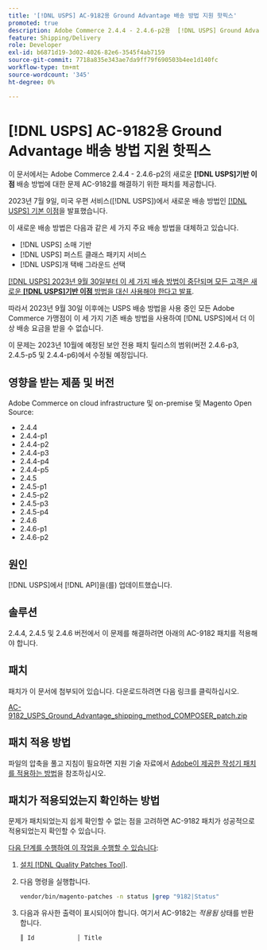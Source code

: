 ```yaml
---
title: '[!DNL USPS] AC-9182용 Ground Advantage 배송 방법 지원 핫픽스'
promoted: true
description: Adobe Commerce 2.4.4 - 2.4.6-p2용  [!DNL USPS] Ground Advantage 배송 방법 문제 AC-9182를 해결하기 위해 패치를 적용합니다.
feature: Shipping/Delivery
role: Developer
exl-id: b6871d19-3d02-4026-82e6-3545f4ab7159
source-git-commit: 7718a835e343ae7da9ff79f690503b4ee1d140fc
workflow-type: tm+mt
source-wordcount: '345'
ht-degree: 0%

---
```


# [!DNL USPS] AC-9182용 Ground Advantage 배송 방법 지원 핫픽스

이 문서에서는 Adobe Commerce 2.4.4 - 2.4.6-p2의 새로운 **[!DNL USPS]기반 이점** 배송 방법에 대한 문제 AC-9182를 해결하기 위한 패치를 제공합니다.

2023년 7월 9일, 미국 우편 서비스([!DNL USPS])에서 새로운 배송 방법인 [[!DNL USPS] 기본 이점](https://www.usps.com/ship/ground-advantage.htm)을 발표했습니다.

이 새로운 배송 방법은 다음과 같은 세 가지 주요 배송 방법을 대체하고 있습니다.

* [!DNL USPS] 소매 기반
* [!DNL USPS] 퍼스트 클래스 패키지 서비스
* [!DNL USPS]개 택배 그라운드 선택

[[!DNL USPS] 2023년 9월 30일부터 이 세 가지 배송 방법이 중단되며 모든 고객은 새로운 **[!DNL USPS]기반 이점** 방법을 대신 사용해야 한다고 발표](https://faq.usps.com/s/article/USPS-Ground-Advantage#how_it_works).

따라서 2023년 9월 30일 이후에는 USPS 배송 방법을 사용 중인 모든 Adobe Commerce 가맹점이 이 세 가지 기존 배송 방법을 사용하여 [!DNL USPS]에서 더 이상 배송 요금을 받을 수 없습니다.

이 문제는 2023년 10월에 예정된 보안 전용 패치 릴리스의 범위(버전 2.4.6-p3, 2.4.5-p5 및 2.4.4-p6)에서 수정될 예정입니다.

## 영향을 받는 제품 및 버전

Adobe Commerce on cloud infrastructure 및 on-premise 및 Magento Open Source:

* 2.4.4
* 2.4.4-p1
* 2.4.4-p2
* 2.4.4-p3
* 2.4.4-p4
* 2.4.4-p5
* 2.4.5
* 2.4.5-p1
* 2.4.5-p2
* 2.4.5-p3
* 2.4.5-p4
* 2.4.6
* 2.4.6-p1
* 2.4.6-p2

## 원인

[!DNL USPS]에서 [!DNL API]을(를) 업데이트했습니다.

## 솔루션

2.4.4, 2.4.5 및 2.4.6 버전에서 이 문제를 해결하려면 아래의 AC-9182 패치를 적용해야 합니다.

## 패치

패치가 이 문서에 첨부되어 있습니다. 다운로드하려면 다음 링크를 클릭하십시오.

[AC-9182_USPS_Ground_Advantage_shipping_method_COMPOSER_patch.zip](assets/AC-9182_USPS_Ground_Advantage_shipping_method_COMPOSER_patch.zip)

## 패치 적용 방법

파일의 압축을 풀고 지침이 필요하면 지원 기술 자료에서 [Adobe이 제공한 작성기 패치를 적용하는 방법](https://experienceleague.adobe.com/docs/commerce-knowledge-base/kb/how-to/how-to-apply-a-composer-patch-provided-by-magento.html?lang=ko)을 참조하십시오.

## 패치가 적용되었는지 확인하는 방법

문제가 패치되었는지 쉽게 확인할 수 없는 점을 고려하면 AC-9182 패치가 성공적으로 적용되었는지 확인할 수 있습니다.

<u>다음 단계를 수행하여 이 작업을 수행할 수 있습니다</u>:

1. [설치 [!DNL Quality Patches Tool]](https://experienceleague.adobe.com/docs/commerce-operations/tools/quality-patches-tool/usage.html?lang=ko).
1. 다음 명령을 실행합니다.

   ```bash
   vendor/bin/magento-patches -n status |grep "9182|Status"
   ```

1. 다음과 유사한 출력이 표시되어야 합니다. 여기서 AC-9182는 *적용됨* 상태를 반환합니다.

   ```bash
   ║ Id            │ Title                                                        │ Category        │ Origin                 │ Status      │ Details                                          ║ ║ N/A           │ ../m2-hotfixes/AC-9182_USPS_Ground_Advantage_shipping_method_COMPOSER_patch.patch      │ Other           │ Local                  │ Applied     │ Patch type: Custom                                
   ```
